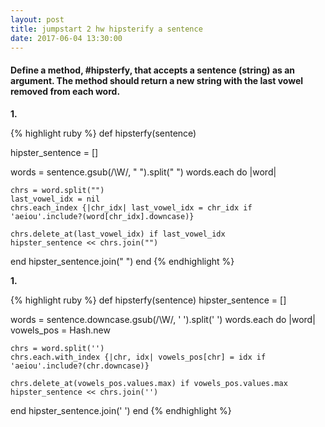 ```yaml
---
layout: post
title: jumpstart 2 hw hipsterify a sentence
date: 2017-06-04 13:30:00
---
```


<h4>Define a method, #hipsterfy, that accepts a sentence (string) as an argument.
The method should return a new string with the last vowel removed from each word.</h4>

<p><strong>1.</strong Using an array to track indices:</p>

{% highlight ruby %}
def hipsterfy(sentence)

  hipster_sentence = []

  words = sentence.gsub(/\W/, " ").split(" ")
  words.each do |word|

    chrs = word.split("")
    last_vowel_idx = nil
    chrs.each_index {|chr_idx| last_vowel_idx = chr_idx if 'aeiou'.include?(word[chr_idx].downcase)}

    chrs.delete_at(last_vowel_idx) if last_vowel_idx
    hipster_sentence << chrs.join("")

  end
  hipster_sentence.join(" ")
end
{% endhighlight %}

<p><strong>1.</strong Using a hash to track indices:</p>

{% highlight ruby %}
def hipsterfy(sentence)
  hipster_sentence = []

  words = sentence.downcase.gsub(/\W/, ' ').split(' ')
  words.each do |word|
    vowels_pos = Hash.new

    chrs = word.split('')
    chrs.each.with_index {|chr, idx| vowels_pos[chr] = idx if 'aeiou'.include?(chr.downcase)}

    chrs.delete_at(vowels_pos.values.max) if vowels_pos.values.max
    hipster_sentence << chrs.join('')

  end
  hipster_sentence.join(' ')
end
{% endhighlight %}
